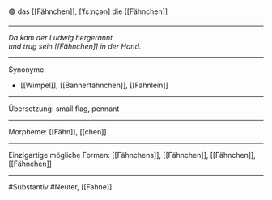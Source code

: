 🟢 das [[Fähnchen]], [ˈfɛːnçən]
die [[Fähnchen]]

---

_Da kam der Ludwig hergerannt_  
_und trug sein [[Fähnchen]] in der Hand._

---

Synonyme:

- [[Wimpel]], [[Bannerfähnchen]], [[Fähnlein]]

---

Übersetzung: small flag, pennant

---

Morpheme:
[[Fähn]], [[chen]]

---

Einzigartige mögliche Formen: [[Fähnchens]], [[Fähnchen]], [[Fähnchen]], [[Fähnchen]]

---

#Substantiv #Neuter, [[Fahne]]
